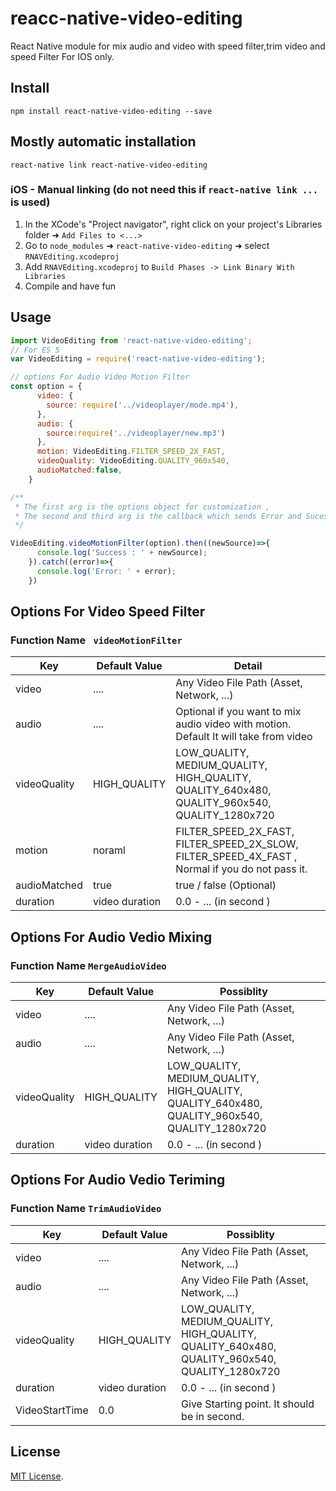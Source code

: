 # reacc-native-video-editing

React Native module for mix audio and video with speed filter,trim video and speed Filter For IOS only.

## Install

`npm install react-native-video-editing --save`

## Mostly automatic installation

`react-native link react-native-video-editing`



### iOS - Manual linking (do not need this if `react-native link ...` is used)

1. In the XCode's "Project navigator", right click on your project's Libraries folder ➜ `Add Files to <...>`
2. Go to `node_modules` ➜ `react-native-video-editing`  ➜ select `RNAVEditing.xcodeproj`
3. Add `RNAVEditing.xcodeproj` to `Build Phases -> Link Binary With Libraries`
4. Compile and have fun

## Usage 

```javascript
import VideoEditing from 'react-native-video-editing';
// For ES 5
var VideoEditing = require('react-native-video-editing');

// options For Audio Video Motion Filter
const option = {
      video: {
        source: require('../videoplayer/mode.mp4'),
      },
      audio: {
        source:require('../videoplayer/new.mp3')
      },
      motion: VideoEditing.FILTER_SPEED_2X_FAST,
      videoQuality: VideoEditing.QUALITY_960x540,
      audioMatched:false,
    }

/**
 * The first arg is the options object for customization ,
 * The second and third arg is the callback which sends Error and Sucess.
 */

VideoEditing.videoMotionFilter(option).then((newSource)=>{
      console.log('Success : ' + newSource);
    }).catch((error)=>{
      console.log('Error: ' + error);
    })
```


## Options For  Video Speed Filter
### Function Name ``` videoMotionFilter```

Key | Default Value  | Detail
------ | ---- | ------- 
video | .... | Any Video File Path (Asset, Network, ...) 
audio | .... | Optional if you want to mix audio video with motion. Default It will take from video 
videoQuality | HIGH_QUALITY | LOW_QUALITY, MEDIUM_QUALITY, HIGH_QUALITY, QUALITY_640x480, QUALITY_960x540, QUALITY_1280x720
motion | noraml | FILTER_SPEED_2X_FAST, FILTER_SPEED_2X_SLOW, FILTER_SPEED_4X_FAST , Normal if you do not pass it.
audioMatched | true | true / false (Optional)
duration | video duration | 0.0 - ...  (in second )

## Options For  Audio Vedio Mixing
### Function Name ``` MergeAudioVideo ```

Key | Default Value  | Possiblity
------ | ---- | ------- 
video | .... | Any Video File Path (Asset, Network, ...) 
audio | .... | Any Video File Path (Asset, Network, ...) 
videoQuality | HIGH_QUALITY | LOW_QUALITY, MEDIUM_QUALITY, HIGH_QUALITY, QUALITY_640x480, QUALITY_960x540, QUALITY_1280x720
duration | video duration | 0.0 - ...  (in second )

## Options For  Audio Vedio Teriming
### Function Name ``` TrimAudioVideo ```

Key | Default Value  | Possiblity
------ | ---- | ------- 
video | .... | Any Video File Path (Asset, Network, ...) 
audio | .... | Any Video File Path (Asset, Network, ...) 
videoQuality | HIGH_QUALITY | LOW_QUALITY, MEDIUM_QUALITY, HIGH_QUALITY, QUALITY_640x480, QUALITY_960x540, QUALITY_1280x720
duration | video duration | 0.0 - ...  (in second )
VideoStartTime | 0.0 | Give Starting point. It should be in second.

## License

[MIT License](http://opensource.org/licenses/mit-license.html).

